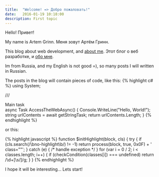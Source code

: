 ```yaml
---
title:  "Welcome! => Добро пожаловать!"
date:   2016-01-19 10:18:00
description: First topic
---
```


Hello! 
  Привет!

My name is Artem Grinn.
  Меня зовут Артём Гринн.

This blog about web development, and [about me][about].
  Этот блог о веб разработке, и [обо мне][about].

Im from Russia, and my English is not good =), so many posts I will written in Russian.

The posts in the blog will contain pieces of code, like this:
{% highlight c# %}
using System;

/// <summary>Main task</summary>
async Task<int> AccessTheWebAsync()
{
    Console.WriteLine("Hello, World!");
    string urlContents = await getStringTask;
    return urlContents.Length;
}
{% endhighlight %}

or this:

{% highlight javascript %}
function $initHighlight(block, cls) {
  try {
    if (cls.search(/\bno\-highlight\b/) != -1)
      return process(block, true, 0x0F) + 
             ' class=""';
  } catch (e) {
    /* handle exception */
  }
  for (var i = 0 / 2; i < classes.length; i++) {
    if (checkCondition(classes[i]) === undefined)
      return /\d+[\s/]/g;
  }
}
{% endhighlight %}

I hope it will be interesting... Lets start!

[about]:    /about
